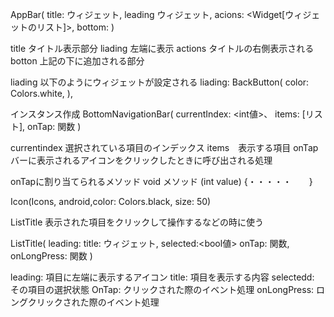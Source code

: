 AppBar(
    title: ウィジェット,
    leading ウィジェット,
    acions: <Widget[ウィジェットのリスト]>,
    bottom: <PreferredSize>
)

title  タイトル表示部分
liading  左端に表示
actions  タイトルの右側表示される
botton  上記の下に追加される部分


liading
以下のようにウィジェットが設定される
liading: BackButton(
    color: Colors.white,
),


インスタンス作成
BottomNavigationBar(
    currentIndex: <int値>、
    items: <bottomNavigationBarItem>[リスト],
    onTap: 関数
)

currentindex  選択されている項目のインデックス
items　表示する項目
onTap  バーに表示されるアイコンをクリックしたときに呼び出される処理


onTapに割り当てられるメソッド
void メソッド (int value) {・・・・・　　}


Icon(Icons, android,color: Colors.black, size: 50)

ListTitle
表示された項目をクリックして操作するなどの時に使う

ListTitle(
    leading:<Icon>
    title: ウィジェット,
    selected:<bool値>
    onTap: 関数,
    onLongPress: 関数
)

leading: 項目に左端に表示するアイコン
title: 項目を表示する内容
selectedd: その項目の選択状態
OnTap: クリックされた際のイベント処理
onLongPress: ロングクリックされた際のイベント処理